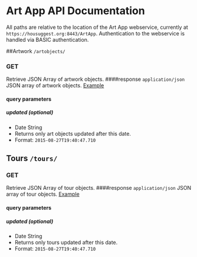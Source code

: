 # Art App API Documentation

All paths are relative to the location of the Art App webservice, currently at `https://housuggest.org:8443/ArtApp`. Authentication to the webservice is handled via BASIC authentication.

##Artwork `/artobjects/`
### GET
Retrieve JSON Array of artwork objects.
####response `application/json`
JSON array of artwork objects. [Example](https://gist.github.com/CarlSteven/6c237b4b3238e89dedf8)
#### query parameters
##### updated (optional)
- Date String
- Returns only art objects updated after this date.
- Format: `2015-08-27T19:40:47.710`

## Tours `/tours/` 
### GET
Retrieve JSON Array of tour objects. 
####response `application/json`
JSON array of tour objects. [Example](https://gist.github.com/CarlSteven/b4617e0e35f50787e24e)
#### query parameters
##### updated (optional)
- Date String
- Returns only tours updated after this date.
- Format: `2015-08-27T19:40:47.710`